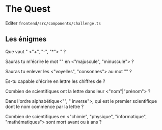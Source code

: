 # The Quest

Editer `frontend/src/components/challenge.ts`

## Les énigmes

Que vaut "<number> <"+", "-", "*"> <number>" ?

Sauras tu m'écrire le mot "<string>" en <"majuscule", "minuscule"> ?

Sauras tu enlever les <"voyelles", "consonnes"> au mot "<string>" ?

Es-tu capable d'écrire en lettre les chiffres de <number> ?

Combien de scientifiques ont la lettre <string> dans leur <"nom"|"prénom"> ?

Dans l'ordre alphabétique<"", " inverse">, qui est le premier scientifique dont le nom commence par la lettre <string> ?

Combien de scientifiques en <"chimie", "physique", "informatique", "mathématiques"> sont mort avant ou à <number> ans ?